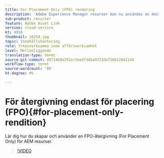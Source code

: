 ```yaml
---
title: For Placement Only (FPO) rendering
description: 'Adobe Experience Manager resurser kan nu användas av designers och kreativa användare i Adobe Creative Cloud favoritprogram. Tillägget Adobe Asset Link för Adobe Creative Cloud Enterprise utökar möjligheten att söka efter och bläddra bland, sortera, förhandsgranska, ladda upp resurser, checka ut, ändra, checka in och visa metadata för AEM resurser i Creative Cloud-verktyg som Adobe Photoshop, InDesign och Illustrator. '
sub-product: resurser
feature: Adobe Asset Link
version: cloud-service
kt: 4916
thumbnail: 34259.jpg
topic: Innehållshantering
role: Yrkesverksamma inom affärsverksamhet
level: Mellanliggande
translation-type: tm+mt
source-git-commit: d9714b9a291ec3ee5f3dba9723de72bb120d2149
workflow-type: tm+mt
source-wordcount: '95'
ht-degree: 0%

---
```



# För återgivning endast för placering (FPO){#for-placement-only-rendition}

Lär dig hur du skapar och använder en FPO-återgivning (For Placement Only) för AEM resurser.

>[!VIDEO](https://video.tv.adobe.com/v/34259/?quality=12)